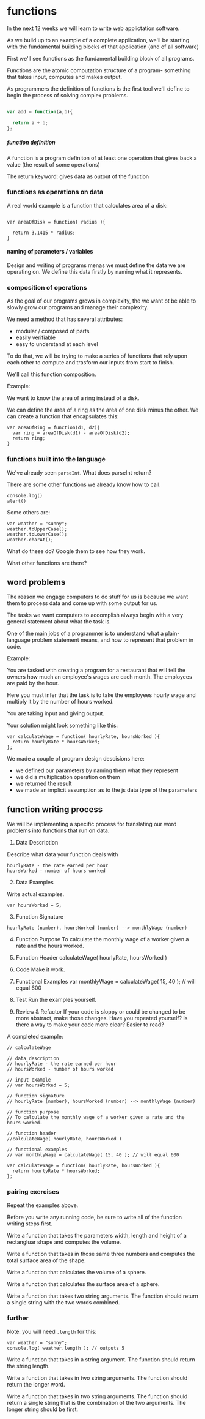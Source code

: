# functions

In the next 12 weeks we will learn to write web applictation software.

As we build up to an example of a complete application, we'll be starting with the fundamental building blocks of that application (and of all software)

First we'll see functions as the fundamental building block of all programs.

Functions are the atomic computation structure of a program- something that takes input, computes and makes output.

As programmers the definition of functions is the first tool we'll define to begin the process of solving complex problems.

```js

var add = function(a,b){

  return a + b;
};
```

##### function definition

A function is a program definiton of at least one operation that gives back a value (the result of some operations)

The return keyword: gives data as output of the function


### functions as operations on data

A real world example is a function that calculates area of a disk:

```

var areaOfDisk = function( radius ){

  return 3.1415 * radius;
}
```

#### naming of parameters / variables

Design and writing of programs menas we must define the data we are operating on. We define this data firstly by naming what it represents.

### composition of operations

As the goal of our programs grows in complexity, the we want ot be able to slowly grow our programs and manage their complexity.

We need a method that has several attributes:

- modular / composed of parts
- easily verifiable
- easy to understand at each level

To do that, we will be trying to make a series of functions that rely upon each other to compute and trasform our inputs from start to finish.

We'll call this function composition.

Example:

We want to know the area of a ring instead of a disk.

We can define the area of a ring as the area of one disk minus the other. We can create a function that encapsulates this:

```
var areaOfRing = function(d1, d2){
  var ring = areaOfDisk(d1) - areaOfDisk(d2);
  return ring;
}

```

### functions built into the language
We've already seen `parseInt`. What does parseInt return?

There are some other functions we already know how to call:

```
console.log()
alert()
```

Some others are:
```
var weather = "sunny";
weather.toUpperCase();
weather.toLowerCase();
weather.charAt();
```

What do these do? Google them to see how they work.

What other functions are there?

## word problems

The reason we engage computers to do stuff for us is because we want them to process data and come up with some output for us.

The tasks we want computers to accomplish always begin with a very general statement about what the task is.

One of the main jobs of a programmer is to understand what a plain-language problem statement means, and how to represent that problem in code.

Example:

You are tasked with creating a program for a restaurant that will tell the owners how much an employee's wages are each month. The employees are paid by the hour.

Here you must infer that the task is to take the employees hourly wage and multiply it by the number of hours worked.

You are taking input and giving output.

Your solution might look something like this:
```
var calculateWage = function( hourlyRate, hoursWorked ){
  return hourlyRate * hoursWorked;
};
```

We made a couple of program design descisions here:

- we defined our parameters by naming them what they represent
- we did a multiplication operation on them
- we returned the result
- we made an implicit assumption as to the js data type of the parameters


## function writing process

We will be implementing a specific process for translating our word problems into functions that run on data.

 1. Data Description

Describe what data your function deals with

```
hourlyRate - the rate earned per hour
hoursWorked - number of hours worked
```

 2. Data Examples

Write actual examples.
```
var hoursWorked = 5;
```

 3. Function Signature
```
hourlyRate (number), hoursWorked (number) --> monthlyWage (number)
```

 4. Function Purpose
To calculate the monthly wage of a worker given a rate and the hours worked.

 5. Function Header
calculateWage( hourlyRate, hoursWorked )

 6. Code
Make it work.

 7. Functional Examples
var monthlyWage = calculateWage( 15, 40 ); // will equal 600

 8. Test
Run the examples yourself.

 9. Review & Refactor
If your code is sloppy or could be changed to be more abstract, make those changes. Have you repeated yourself? Is there a way to make your code more clear? Easier to read?

A completed example:
```
// calculateWage

// data description
// hourlyRate - the rate earned per hour
// hoursWorked - number of hours worked

// input example
// var hoursWorked = 5;

// function signature
// hourlyRate (number), hoursWorked (number) --> monthlyWage (number)

// function purpose
// To calculate the monthly wage of a worker given a rate and the hours worked.

// function header
//calculateWage( hourlyRate, hoursWorked )

// functional examples
// var monthlyWage = calculateWage( 15, 40 ); // will equal 600

var calculateWage = function( hourlyRate, hoursWorked ){
  return hourlyRate * hoursWorked;
};
```

### pairing exercises

Repeat the examples above.

Before you write any running code, be sure to write all of the function writing steps first.

Write a function that takes the parameters width, length and height of a rectangluar shape and computes the volume.

Write a function that takes in those same three numbers and computes the total surface area of the shape.

Write a function that calculates the volume of a sphere.

Write a function that calculates the surface area of a sphere.

Write a function that takes two string arguments. The function should return a single string with the two words combined.

### further

Note: you will need `.length` for this:
```
var weather = "sunny";
console.log( weather.length ); // outputs 5
```

Write a function that takes in a string argument. The function should return the string length.

Write a function that takes in two string arguments. The function should return the longer word.

Write a function that takes in two string arguments. The function should return a single string that is the combination of the two arguments. The longer string should be first.
